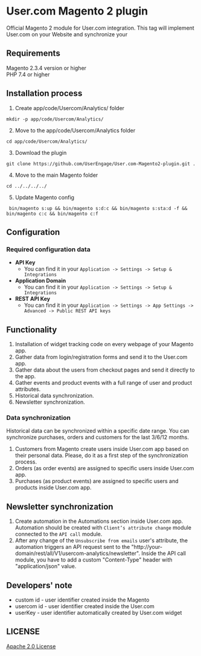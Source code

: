 # User.com Magento 2 plugin

Official Magento 2 module for User.com integration. This tag will implement User.com on your Website and synchronize your 

## Requirements
Magento 2.3.4 version or higher  
PHP 7.4 or higher

## Installation process
1) Create app/code/Usercom/Analytics/ folder
```code
mkdir -p app/code/Usercom/Analytics/
```
2) Move to the app/code/Usercom/Analytics folder
```code
cd app/code/Usercom/Analytics/
```
3) Download the plugin
```code
git clone https://github.com/UserEngage/User.com-Magento2-plugin.git .
```
4) Move to the main Magento folder
```code
cd ../../../../
```
5) Update Magento config
```code
 bin/magento s:up && bin/magento s:d:c && bin/magento s:sta:d -f && bin/magento c:c && bin/magento c:f
 ```
## Configuration

### Required configuration data
- **API Key**
	- You can find it in your `Application -> Settings -> Setup & Integrations`
- **Application Domain**
	- You can find it in your `Application -> Settings -> Setup & Integrations`
- **REST API Key**
	- You can find it in your `Application -> Settings -> App Settings -> Advanced -> Public REST API keys`
 
## Functionality
1. Installation of widget tracking code on every webpage of your Magento app.
2. Gather data from login/registration forms and send it to the User.com app.
3. Gather data about the users from checkout pages and send it directly to the app.
4. Gather events and product events with a full range of user and product attributes.
5. Historical data synchronization.
6. Newsletter synchronization.

### Data synchronization
Historical data can be synchronized within a specific date range. You can synchronize purchases, orders and customers for the last 3/6/12 months.  

1. Customers from Magento create users inside User.com app based on their personal data. Please, do it as a first step of the synchronization process.
2. Orders (as order events) are assigned to specific users inside User.com app.
3. Purchases (as product events) are assigned to specific users and products inside User.com app.

## Newsletter synchronization 
1. Create automation in the Automations section inside User.com app. Automation should be created with `Client’s attribute change` module connected to the `API call` module.
2. After any change of the `Unsubscribe from emails` user's attribute, the automation triggers an API request sent to the "http://your-domain/rest/all/V1/usercom-analytics/newsletter". Inside the API call module, you have to add a custom "Content-Type" header with "application/json" value.

## Developers' note
- custom id - user identifier created inside the Magento
- usercom id - user identifier created inside the User.com
- userKey - user identifier automatically created by User.com widget

## LICENSE

[Apache 2.0 License](https://github.com/UserEngage/User.com-Magento2-plugin/blob/master/LICENSE.md)
